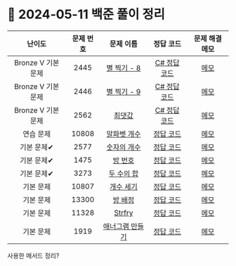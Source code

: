 # 📅 2024-05-11 백준 풀이 정리

| 난이도 | 문제 번호 | 문제 이름 | 정답 코드 | 문제 해결 메모 |
| :--: | :--: | :--: | :--: | :--: |
| Bronze V 기본 문제 | 2445 | [별 찍기 - 8](https://www.acmicpc.net/problem/2445) | [C# 정답 코드](../bojSolutions/2025-05-15/2445.cs) | [메모](../../bojSolutions/2025-05-16/2445_memo.md) |
| Bronze V 기본 문제 | 2446 | [별 찍기 - 9](https://www.acmicpc.net/problem/2446) | [C# 정답 코드](../bojSolutions/2025-05-15/2446.cs) | [메모](../../bojSolutions/2025-05-16/2446_memo.md) |
| Bronze V 기본 문제 | 2562 | [최댓값](https://www.acmicpc.net/problem/2562) | [C# 정답 코드](../bojSolutions/2025-05-15/2562.cs) | [메모](../../bojSolutions/2025-05-16/2562_memo.md) |
| 연습 문제 | 10808 | [알파벳 개수](https://www.acmicpc.net/problem/10808) | [정답 코드](../bojSolutions/2025-05-16/10808.cpp) | [메모](../../bojSolutions/2025-05-16/10808_memo.md) |
| 기본 문제✔ | 2577 | [숫자의 개수](https://www.acmicpc.net/problem/2577) | [정답 코드](../bojSolutions/2025-05-16/2577.cpp) | [메모](../../bojSolutions/2025-05-16/2577_memo.md) |
| 기본 문제✔ | 1475 | [방 번호](https://www.acmicpc.net/problem/1475) | [정답 코드](../bojSolutions/2025-05-16/1475.cpp) | [메모](../../bojSolutions/2025-05-16/1475_memo.md) |
| 기본 문제✔ | 3273 | [두 수의 합](https://www.acmicpc.net/problem/3273) | [정답 코드](../bojSolutions/2025-05-16/3273.cpp) | [메모](../../bojSolutions/2025-05-16/3273_memo.md) |
| 기본 문제 | 10807 | [개수 세기](https://www.acmicpc.net/problem/10807) | [정답 코드](../bojSolutions/2025-05-16/10807.cpp) | [메모](../../bojSolutions/2025-05-16/10807_memo.md) |
| 기본 문제 | 13300 | [방 배정](https://www.acmicpc.net/problem/13300) | [정답 코드](../bojSolutions/2025-05-16/13300.cpp) | [메모](../../bojSolutions/2025-05-16/13300_memo.md) |
| 기본 문제 | 11328 | [Strfry](https://www.acmicpc.net/problem/11328) | [정답 코드](../bojSolutions/2025-05-16/11328.cpp) | [메모](../../bojSolutions/2025-05-16/11328_memo.md) |
| 기본 문제 | 1919 | [애너그램 만들기](https://www.acmicpc.net/problem/1919) | [정답 코드](../bojSolutions/2025-05-16/1919.cpp) | [메모](../../bojSolutions/2025-05-16/1919_memo.md) |

사용한 메서드 정리?
